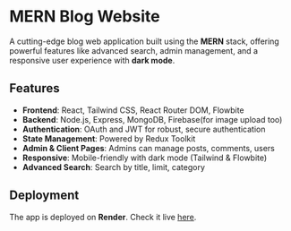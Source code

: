 # MERN Blog Website

A cutting-edge blog web application built using the **MERN** stack, offering powerful features like advanced search, admin management, and a responsive user experience with **dark mode**.

## Features

- **Frontend**: React, Tailwind CSS, React Router DOM, Flowbite
- **Backend**: Node.js, Express, MongoDB, Firebase(for image upload too)
- **Authentication**: OAuth and JWT for robust, secure authentication
- **State Management**: Powered by Redux Toolkit
- **Admin & Client Pages**: Admins can manage posts, comments, users
- **Responsive**: Mobile-friendly with dark mode (Tailwind & Flowbite)
- **Advanced Search**: Search by title, limit, category

## Deployment

The app is deployed on **Render**. Check it live [here](https://anik-blog.onrender.com).
